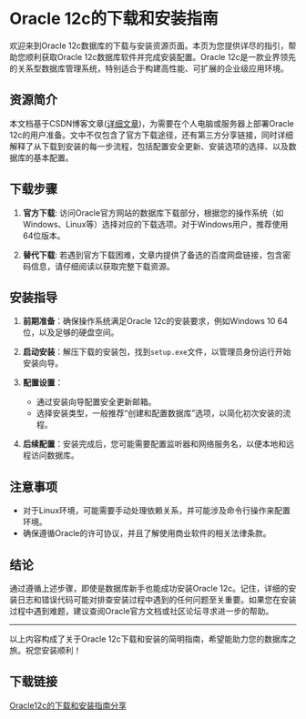# Oracle 12c的下载和安装指南

欢迎来到Oracle 12c数据库的下载与安装资源页面。本页为您提供详尽的指引，帮助您顺利获取Oracle 12c数据库软件并完成安装配置。Oracle 12c是一款业界领先的关系型数据库管理系统，特别适合于构建高性能、可扩展的企业级应用环境。

## 资源简介

本文档基于CSDN博客文章([详细文章](https://blog.csdn.net/s1577y/article/details/80966603))，为需要在个人电脑或服务器上部署Oracle 12c的用户准备。文中不仅包含了官方下载途径，还有第三方分享链接，同时详细解释了从下载到安装的每一步流程，包括配置安全更新、安装选项的选择、以及数据库的基本配置。

## 下载步骤

1. **官方下载**: 访问Oracle官方网站的数据库下载部分，根据您的操作系统（如Windows、Linux等）选择对应的下载选项。对于Windows用户，推荐使用64位版本。

2. **替代下载**: 若遇到官方下载困难，文章内提供了备选的百度网盘链接，包含密码信息，请仔细阅读以获取完整下载资源。

## 安装指导

1. **前期准备**：确保操作系统满足Oracle 12c的安装要求，例如Windows 10 64位，以及足够的硬盘空间。
   
2. **启动安装**：解压下载的安装包，找到`setup.exe`文件，以管理员身份运行开始安装向导。

3. **配置设置**：
   - 通过安装向导配置安全更新邮箱。
   - 选择安装类型，一般推荐“创建和配置数据库”选项，以简化初次安装的流程。

4. **后续配置**：安装完成后，您可能需要配置监听器和网络服务名，以便本地和远程访问数据库。

## 注意事项

- 对于Linux环境，可能需要手动处理依赖关系，并可能涉及命令行操作来配置环境。
- 确保遵循Oracle的许可协议，并且了解使用商业软件的相关法律条款。

## 结论

通过遵循上述步骤，即使是数据库新手也能成功安装Oracle 12c。记住，详细的安装日志和错误代码可能对排查安装过程中遇到的任何问题至关重要。如果您在安装过程中遇到难题，建议查阅Oracle官方文档或社区论坛寻求进一步的帮助。

---

以上内容构成了关于Oracle 12c下载和安装的简明指南，希望能助力您的数据库之旅。祝您安装顺利！

## 下载链接

[Oracle12c的下载和安装指南分享](https://pan.quark.cn/s/99ef041db5f8)
